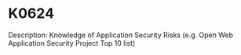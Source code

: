 # K0624
Description: Knowledge of Application Security Risks (e.g. Open Web Application Security Project Top 10 list)
